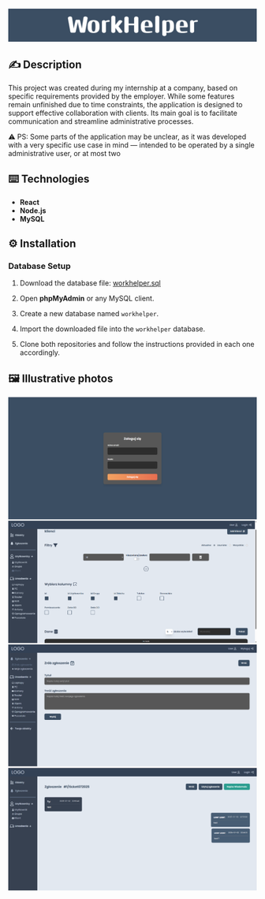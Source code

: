 ![image alt](WorkHelper.png)

## ✍️ Description
This project was created during my internship at a company, based on specific requirements provided by the employer. While some features remain unfinished due to time constraints, the application is designed to support effective collaboration with clients. Its main goal is to facilitate communication and streamline administrative processes.

⚠️ PS: Some parts of the application may be unclear, as it was developed with a very specific use case in mind — intended to be operated by a single administrative user, or at most two

## ⌨️ Technologies
- **React**
- **Node.js**
- **MySQL**


## ⚙️ Installation

### Database Setup

1. Download the database file: [workhelper.sql](workhelper.sql)
2. Open **phpMyAdmin** or any MySQL client.
3. Create a new database named `workhelper`.
4. Import the downloaded file into the `workhelper` database.

5. Clone both repositories and follow the instructions provided in each one accordingly.

## 🖼️ Illustrative photos
![image alt](login.png)
![image alt](search.png)
![image alt](make-raport.png)
![image alt](my-raport.png)
